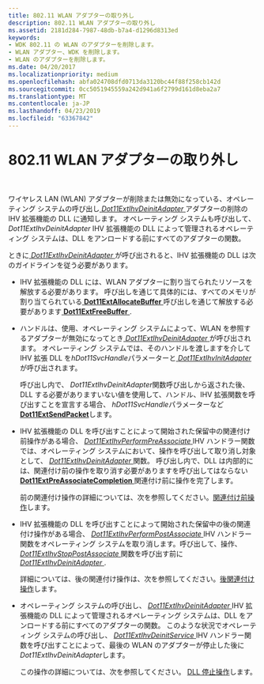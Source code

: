 ```yaml
---
title: 802.11 WLAN アダプターの取り外し
description: 802.11 WLAN アダプターの取り外し
ms.assetid: 2181d284-7987-48db-b7a4-d1296d8313ed
keywords:
- WDK 802.11 の WLAN のアダプターを削除します。
- WLAN アダプター、WDK を削除します。
- WLAN のアダプターを削除します。
ms.date: 04/20/2017
ms.localizationpriority: medium
ms.openlocfilehash: abfa024708dfd0713da3120bc44f88f258cb142d
ms.sourcegitcommit: 0cc5051945559a242d941a6f2799d161d8eba2a7
ms.translationtype: MT
ms.contentlocale: ja-JP
ms.lasthandoff: 04/23/2019
ms.locfileid: "63367842"
---
```

# <a name="80211-wlan-adapter-removal"></a>802.11 WLAN アダプターの取り外し




 

ワイヤレス LAN (WLAN) アダプターが削除または無効になっている、オペレーティング システムの呼び出し[ *Dot11ExtIhvDeinitAdapter* ](https://msdn.microsoft.com/library/windows/hardware/ff547452)アダプターの削除の IHV 拡張機能の DLL に通知します。 オペレーティング システムも呼び出して、 *Dot11ExtIhvDeinitAdapter* IHV 拡張機能の DLL によって管理されるオペレーティング システムは、DLL をアンロードする前にすべてのアダプターの関数。

ときに[ *Dot11ExtIhvDeinitAdapter* ](https://msdn.microsoft.com/library/windows/hardware/ff547452)が呼び出されると、IHV 拡張機能の DLL は次のガイドラインを従う必要があります。

-   IHV 拡張機能の DLL には、WLAN アダプターに割り当てられたリソースを解放する必要があります。 呼び出しを通じて具体的には、すべてのメモリが割り当てられている[ **Dot11ExtAllocateBuffer** ](https://msdn.microsoft.com/library/windows/hardware/ff547419)呼び出しを通じて解放する必要があります[ **Dot11ExtFreeBuffer** ](https://msdn.microsoft.com/library/windows/hardware/ff547422).

-   ハンドルは、使用、オペレーティング システムによって、WLAN を参照するアダプターが無効になってとき[ *Dot11ExtIhvDeinitAdapter* ](https://msdn.microsoft.com/library/windows/hardware/ff547452)が呼び出されます。 オペレーティング システムでは、そのハンドルを渡しますを介して IHV 拡張 DLL を*hDot11SvcHandle*パラメーターと[ *Dot11ExtIhvInitAdapter* ](https://msdn.microsoft.com/library/windows/hardware/ff547469)が呼び出されます。

    呼び出し内で、 *Dot11ExtIhvDeinitAdapter*関数呼び出しから返された後、DLL する必要がありますいない値を使用して、ハンドル、IHV 拡張関数を呼び出すことを宣言する場合、 *hDot11SvcHandle*パラメーターなど[ **Dot11ExtSendPacket**](https://msdn.microsoft.com/library/windows/hardware/ff547563)します。

-   IHV 拡張機能の DLL を呼び出すことによって開始された保留中の関連付け前操作がある場合、 [ *Dot11ExtIhvPerformPreAssociate* ](https://msdn.microsoft.com/library/windows/hardware/ff547499) IHV ハンドラー関数では、オペレーティング システムにおいて、操作を呼び出して取り消し対象として、 [ *Dot11ExtIhvDeinitAdapter* ](https://msdn.microsoft.com/library/windows/hardware/ff547452)関数。 呼び出し内で、DLL は内部的には、関連付け前の操作を取り消す必要がありますを呼び出してはならない[ **Dot11ExtPreAssociateCompletion** ](https://msdn.microsoft.com/library/windows/hardware/ff547538)関連付け前に操作を完了します。

    前の関連付け操作の詳細については、次を参照してください。[関連付け前操作](pre-association-operations.md)します。

-   IHV 拡張機能の DLL を呼び出すことによって開始された保留中の後の関連付け操作がある場合、 [ *Dot11ExtIhvPerformPostAssociate* ](https://msdn.microsoft.com/library/windows/hardware/ff547492) IHV ハンドラー関数をオペレーティング システムを取り消します。呼び出して、操作、 [ *Dot11ExtIhvStopPostAssociate* ](https://msdn.microsoft.com/library/windows/hardware/ff547521)関数を呼び出す前に[ *Dot11ExtIhvDeinitAdapter* ](https://msdn.microsoft.com/library/windows/hardware/ff547452).

    詳細については、後の関連付け操作は、次を参照してください。[後関連付け操作](post-association-operations.md)します。

-   オペレーティング システムの呼び出し、 [ *Dot11ExtIhvDeinitAdapter* ](https://msdn.microsoft.com/library/windows/hardware/ff547452) IHV 拡張機能の DLL によって管理されるオペレーティング システムは、DLL をアンロードする前にすべてのアダプターの関数。 このような状況でオペレーティング システムの呼び出し、 [ *Dot11ExtIhvDeinitService* ](https://msdn.microsoft.com/library/windows/hardware/ff547457) IHV ハンドラー関数を呼び出すことによって、最後の WLAN のアダプターが停止した後に*Dot11ExtIhvDeinitAdapter*します。

    この操作の詳細については、次を参照してください。 [DLL 停止操作](dll-stop-operations.md)します。

 

 






